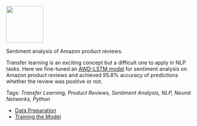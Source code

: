 <img width=100 src="https://images-na.ssl-images-amazon.com/images/G/01/gc/designs/livepreview/amazon_dkblue_noto_email_v2016_us-main._CB468775337_.pngg"/>

Sentiment analysis of Amazon product reviews.

Transfer learning is an exciting concept but a difficult one to apply in NLP tasks. Here we fine-tuned an [AWD-LSTM model](http://nlp.fast.ai/classification/2018/05/15/introducting-ulmfit.html) for sentiment analysis on Amazon product reviews and achieved 95.8% accuracy of predictions whether the review was positive or not.

Tags: *Transfer Learning, Product Reviews, Sentiment Analysis, NLP, Neural Networks, Python*

- [Data Preparation](https://nbviewer.jupyter.org/github/polakowo/mlprojects/blob/master/amazon-reviews-sentiment-analysis/data-preparation.ipynb)
- [Training the Model](https://nbviewer.jupyter.org/github/polakowo/mlprojects/blob/master/amazon-reviews-sentiment-analysis/amazon-reviews-sentiment-analysis.ipynb)
